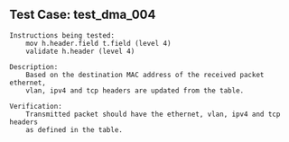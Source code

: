 
Test Case: test_dma_004
-----------------------

    Instructions being tested:
        mov h.header.field t.field (level 4)
        validate h.header (level 4)

    Description:
        Based on the destination MAC address of the received packet ethernet,
        vlan, ipv4 and tcp headers are updated from the table.

    Verification:
        Transmitted packet should have the ethernet, vlan, ipv4 and tcp headers
        as defined in the table.
